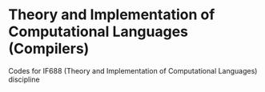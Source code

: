 # Theory and Implementation of Computational Languages (Compilers)

Codes for IF688 (Theory and Implementation of Computational Languages) discipline
